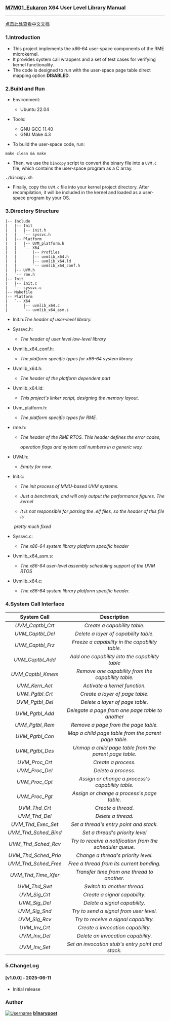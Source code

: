 ### [M7M01_Eukaron](https://github.com/EDI-Systems/M7M01_Eukaron/tree/main) X64 User Level Library Manual

---

[点击此处查看中文文档]()

### 1.Introduction

* This project implements the x86-64 user-space components of the RME microkernel.
* It provides system call wrappers and a set of test cases for verifying kernel functionality.
* The code is designed to run with the user-space page table direct mapping option **DISABLED**.

### 2.Build and Run

* Environment: 
  * Ubuntu 22.04

* Tools:
  * GNU GCC 11.40
  * GNU Make 4.3

* To build the user-space code, run:

```shell
make clean && make
```

* Then, we use the `bincopy` script to convert the binary file into a `UVM.c` file, which contains the user-space program as a C array.

```shell
./bincopy.sh
```

* Finally, copy the `UVM.c` file into your kernel project directory. After recompilation, it will be included in the kernel and loaded as a user-space program by your OS.

### 3.Directory Structure

```
|-- Include
|   |-- Init
|   |   |-- init.h
|   |   `-- syssvc.h
|   |-- Platform
|   |   |-- UVM_platform.h
|   |   `-- X64
|   |       |-- Profiles
|   |       |-- uvmlib_x64.h
|   |       |-- uvmlib_x64.ld
|   |       `-- uvmlib_x64_conf.h
|   |-- UVM.h
|   `-- rme.h
|-- Init
|   |-- init.c
|   `-- syssvc.c
|-- Makefile
|-- Platform
|   `-- X64
|       |-- uvmlib_x64.c
|       `-- uvmlib_x64_asm.s

```

* Init.h:*The header of user-level library.*

* Syssvc.h:
  * *The header of user level low-level library*

* Uvmlib_x64_conf.h:
  * *The platform specific types for x86-64 system library*

* Uvmlib_x64.h:

  * *The header of the platform dependent part*

* Uvmlib_x64.ld:

  * *This project's linker script, designing the memory layout.*

* Uvm_platform.h:

  * *The platform specific types for RME.*

* rme.h:

  *  *The header of the RME RTOS. This header defines the error codes,*

      *operation flags and system call numbers in a generic way.*

* UVM.h:

  * *Empty for now*.

* Init.c:

  * *The init process of MMU-based UVM systems.*

  * *Just a benchmark, and will only output the performance figures. The kernel*

  * *It is not responsible for parsing the .elf files, so the header of this file is*

  ​       *pretty much fixed*

* Syssvc.c:

  * *The x86-64 system library platform specific header*

* Uvmlib_x64_asm.s:

  * *The x86-64 user-level assembly scheduling support of the UVM RTOS*

* Uvmlib_x64.c:

  * *The x86-64 system library platform specific header.*

### 4.System Call Interface

|     System Call      |                        Description                        |
| :------------------: | :-------------------------------------------------------: |
|   *UVM_Captbl_Crt*   |               *Create a capability table.*                |
|   *UVM_Captbl_Del*   |           *Delete a layer of capability table.*           |
|   *UVM_Captbl_Frz*   |      *Freeze a capability in the capability table.*       |
|   *UVM_Captbl_Add*   |      *Add one capability into the capability table*       |
|  *UVM_Captbl_Kmem*   |    *Remove one capability from the capability table.*     |
|    *UVM_Kern_Act*    |               *Activate a kernel function.*               |
|   *UVM_Pgtbl_Crt*    |              *Create a layer of page table*.              |
|   *UVM_Pgtbl_Del*    |              *Delete a layer of page table.*              |
|   *UVM_Pgtbl_Add*    |     *Delegate a page from one page table to another*      |
|   *UVM_Pgtbl_Rem*    |           *Remove a page from the page table.*            |
|   *UVM_Pgtbl_Con*    |   *Map a child page table from the parent page table.*    |
|   *UVM_Pgtbl_Des*    |  *Unmap a child page table from the parent page table.*   |
|    *UVM_Proc_Crt*    |                    *Create a process.*                    |
|    *UVM_Proc_Del*    |                    *Delete a process.*                    |
|    *UVM_Proc_Cpt*    |     *Assign or change a process's capability table.*      |
|    *UVM_Proc_Pgt*    |        *Assign or change a process's page table.*         |
|    *UVM_Thd_Crt*     |                    *Create a thread.*                     |
|    *UVM_Thd_Del*     |                    *Delete a thread.*                     |
|  *UVM_Thd_Exec_Set*  |          *Set a thread's entry point and stack.*          |
| *UVM_Thd_Sched_Bind* |              *Set a thread's priority level*              |
| *UVM_Thd_Sched_Rcv*  | *Try to receive a notification from the scheduler queue.* |
| *UVM_Thd_Sched_Prio* |            *Change a thread's priority level.*            |
| *UVM_Thd_Sched_Free* |         *Free a thread from its current bonding.*         |
| *UVM_Thd_Time_Xfer*  |        *Transfer time from one thread to another.*        |
|    *UVM_Thd_Swt*     |                *Switch to another thread.*                |
|    *UVM_Sig_Crt*     |               *Create a signal capability.*               |
|    *UVM_Sig_Del*     |               *Delete a signal capability.*               |
|    *UVM_Sig_Snd*     |          *Try to send a signal from user level.*          |
|    *UVM_Sig_Rcv*     |           *Try to receive a signal capability.*           |
|    *UVM_Inv_Crt*     |             *Create a invocation capability.*             |
|    *UVM_Inv_Del*     |            *Delete an invocation capability.*             |
|    *UVM_Inv_Set*     |     *Set an invocation stub's entry point and stack.*     |

### 5.ChangeLog

#### [v1.0.0] - 2025-06-11

- Initial release

### Author

[![Username](https://github.com/b1narypoet.png?size=40)](https://github.com/username)  [**b1narypoet**](https://github.com/b1narypoet)


